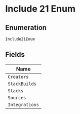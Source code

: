
# Include 21 Enum

## Enumeration

`Include21Enum`

## Fields

| Name |
|  --- |
| `Creators` |
| `StackBuilds` |
| `Stacks` |
| `Sources` |
| `Integrations` |

